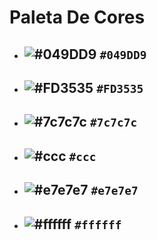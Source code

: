 # Paleta De Cores

* ## ![#049DD9](https://via.placeholder.com/15/049DD9/000000?text=+) `#049DD9`
* ## ![#FD3535](https://via.placeholder.com/15/FD3535/000000?text=+) `#FD3535`
* ## ![#7c7c7c](https://via.placeholder.com/15/7c7c7c/000000?text=+) `#7c7c7c`
* ## ![#ccc](https://via.placeholder.com/15/ccc/000000?text=+) `#ccc`
* ## ![#e7e7e7](https://via.placeholder.com/15/e7e7e7/000000?text=+) `#e7e7e7`
* ## ![#ffffff](https://via.placeholder.com/15/ffffff/000000?text=+) `#ffffff`
